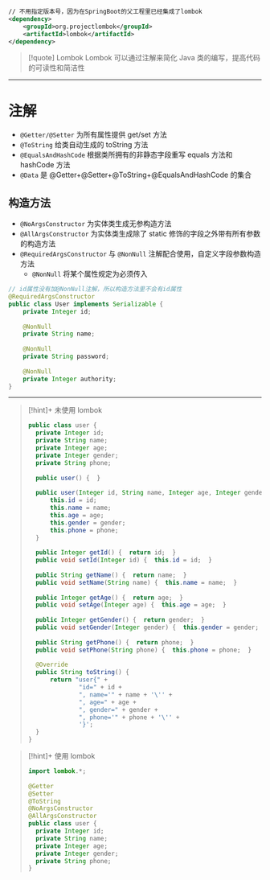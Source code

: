 ```xml  
// 不用指定版本号，因为在SpringBoot的父工程里已经集成了lombok
<dependency>  
    <groupId>org.projectlombok</groupId>  
    <artifactId>lombok</artifactId>   
</dependency>           
```

>[!quote] Lombok
>Lombok 可以通过注解来简化 Java 类的编写，提高代码的可读性和简洁性

---

# 注解
- `@Getter/@Setter`  为所有属性提供 get/set 方法
- `@ToString`  给类自动生成的 toString 方法
- `@EqualsAndHashCode`  根据类所拥有的非静态字段重写 equals 方法和 hashCode 方法
- `@Data`  是 @Getter+@Setter+@ToString+@EqualsAndHashCode 的集合

## 构造方法
- `@NoArgsConstructor`  为实体类生成无参构造方法
- `@AllArgsConstructor`  为实体类生成除了 static 修饰的字段之外带有所有参数的构造方法
- `@RequiredArgsConstructor` 与 `@NonNull` 注解配合使用，自定义字段参数构造方法
	- `@NonNull` 将某个属性规定为必须传入

```java
// id属性没有加@NonNull注解，所以构造方法里不会有id属性
@RequiredArgsConstructor  
public class User implements Serializable {  
    private Integer id;  
  
    @NonNull  
    private String name;  
  
    @NonNull  
    private String password;  
  
    @NonNull  
    private Integer authority;  
}
```



---

>[!hint]+ 未使用 lombok
> ```java
> public class user {  
> 	private Integer id;  
> 	private String name;  
> 	private Integer age;  
> 	private Integer gender;  
> 	private String phone;  
>   
> 	public user() {  }  
>   
> 	public user(Integer id, String name, Integer age, Integer gender, String phone) {  
> 		this.id = id;  
> 		this.name = name;  
> 		this.age = age;  
> 		this.gender = gender;  
> 		this.phone = phone;  
> 	}  
>   
> 	public Integer getId() {  return id;  }  
> 	public void setId(Integer id) {  this.id = id;  }  
>   
> 	public String getName() {  return name;  }  
> 	public void setName(String name) {  this.name = name;  }  
>   
> 	public Integer getAge() {  return age;  }  
> 	public void setAge(Integer age) {  this.age = age;  }  
>   
> 	public Integer getGender() {  return gender;  }  
> 	public void setGender(Integer gender) {  this.gender = gender;  }  
>   
> 	public String getPhone() {  return phone;  }  
> 	public void setPhone(String phone) {  this.phone = phone;  }  
>   
> 	@Override  
> 	public String toString() {  
> 		return "user{" +  
> 				"id=" + id +  
> 				", name='" + name + '\'' +  
> 				", age=" + age +  
> 				", gender=" + gender +  
> 				", phone='" + phone + '\'' +  
> 				'}';  
> 	}  
> }
> ```

>[!hint]+ 使用 lombok
> ```java
> import lombok.*;  
>   
> @Getter  
> @Setter  
> @ToString  
> @NoArgsConstructor  
> @AllArgsConstructor  
> public class user {  
> 	private Integer id;  
> 	private String name;  
> 	private Integer age;  
> 	private Integer gender;  
> 	private String phone;  
> }
> ```
